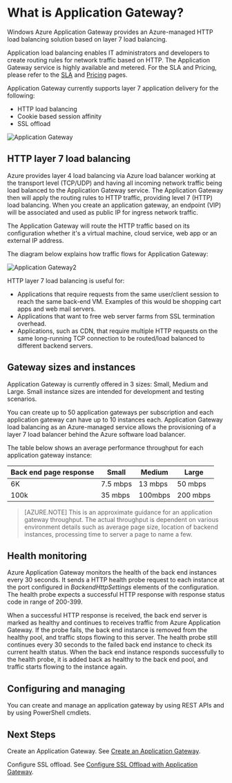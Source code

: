 <properties 
   pageTitle="Introduction to Application Gateway | Windows Azure"
   description="This page provides an overview of the Application Gateway service for layer 7 load balancing, including gateway sizes, HTTP load balancing, cookie based session affinity, and SSL offload."
   documentationCenter="na"
   services="application-gateway"
   authors="joaoma"
   manager="carmonm"
   editor="tysonn"/>
<tags
	ms.service="application-gateway"
	ms.date="11/09/2015"
	wacn.date=""/>

# What is Application Gateway?


Windows Azure Application Gateway provides an Azure-managed HTTP load balancing solution based on layer 7 load balancing. 

Application load balancing  enables IT administrators and developers to create routing rules for network traffic based on HTTP.  The Application Gateway service is highly available and metered. For the SLA and Pricing, please refer to the [SLA](/support/legal/sla/) and [Pricing](/home/features/application-gateway/#price) pages.

Application Gateway currently supports layer 7 application delivery for the following:

- HTTP load balancing
- Cookie based session affinity
- SSL offload

![Application Gateway](./media/application-gateway-introduction/appgateway1.png)

## HTTP layer 7 load balancing

Azure provides layer 4 load balancing via Azure load balancer working at the transport level (TCP/UDP) and having all incoming network traffic being load balanced to the Application Gateway service. The Application Gateway then will apply the routing rules to HTTP traffic, providing level 7 (HTTP) load balancing. When you create an application gateway, an endpoint (VIP) will be associated and used as public IP for ingress network traffic.

The Application Gateway will route the HTTP traffic based on its configuration whether it's a virtual machine, cloud service, web app or an external IP address.

The diagram below explains how traffic flows for Application Gateway:

 
![Application Gateway2](./media/application-gateway-introduction/appgateway2.png)

HTTP layer 7 load balancing is useful for:


- Applications that require requests from the same user/client session to reach the same back-end VM. Examples of this would be shopping cart apps and web mail servers.
- Applications that want to free web server farms from SSL termination overhead.
- Applications, such as CDN, that require multiple HTTP requests on the same long-running TCP connection to be routed/load balanced to different backend servers.

## Gateway sizes and instances

Application Gateway is currently offered in 3 sizes: Small, Medium and Large. Small instance sizes are intended for development and testing scenarios. 

You can create up to 50 application gateways per subscription and each application gateway can have up to 10 instances each. Application Gateway load balancing as an Azure-managed service allows the provisioning of a layer 7 load balancer behind the Azure software load balancer.

The table below shows an average performance throughput for each application gateway instance:


| Back end page response | Small | Medium | Large|
|---|---|---|---|
| 6K | 7.5 mbps | 13 mbps | 50 mbps |
|100k | 35 mbps | 100mbps| 200 mbps |


>[AZURE.NOTE] This is an approximate guidance for an application gateway throughput. The actual throughput is dependent on various environment details such as average page size,  location of backend instances,  processing time to server a page to name a few.

## Health monitoring
 

Azure Application Gateway monitors the health of the back end instances every 30 seconds. It sends a HTTP health probe request to each instance at the port configured in *BackendHttpSettings* elements of the configuration. The health probe expects a successful HTTP response with response status code in range of 200-399.

When a successful HTTP response is received, the back end server is marked as healthy and continues to receives traffic from Azure Application Gateway. If the probe fails, the back end instance is removed from the healthy pool, and traffic stops flowing to this server. The health probe still continues every 30 seconds to the failed back end instance to check its current health status. When the back end instance responds successfully to the health probe, it is added back as healthy to the back end pool, and traffic starts flowing to the instance again.

## Configuring and managing

You can create and manage an application gateway by using REST APIs and by using PowerShell cmdlets.



## Next Steps

Create an Application Gateway. See [Create an Application Gateway](/documentation/articles/application-gateway-create-gateway).

Configure SSL offload. See [Configure SSL Offload with Application Gateway](/documentation/articles/application-gateway-ssl).


